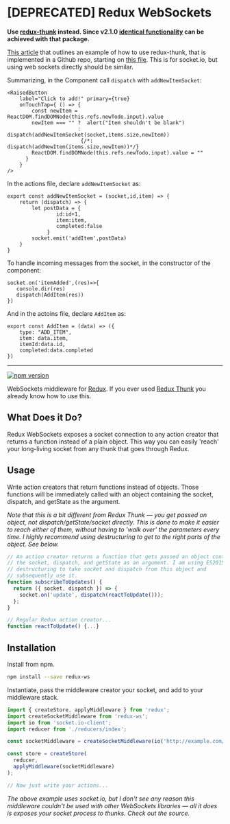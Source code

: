 # [DEPRECATED] Redux WebSockets

**Use [redux-thunk](https://www.github.com/gaearon/redux-thunk) instead. Since v2.1.0 [identical functionality](https://www.github.com/gaearon/redux-thunk#injecting-a-custom-argument) can be achieved with that package.**

[This article](https://medium.com/@gethylgeorge/using-socket-io-in-react-redux-app-to-handle-real-time-data-c0e734297795) that outlines an example of how to use redux-thunk, that is implemented in a Github repo, starting on [this file](https://github.com/Gethyl/RealTimeTodo/blob/master/src/js/components/Layout.js). This is for socket.io, but using web sockets directly should be similar.

Summarizing, in the Component call `dispatch` with `addNewItemSocket`:

    <RaisedButton
        label="Click to add!" primary={true}
        onTouchTap={ () => {
            const newItem = ReactDOM.findDOMNode(this.refs.newTodo.input).value
            newItem === "" ?  alert("Item shouldn't be blank")
                           :  dispatch(addNewItemSocket(socket,items.size,newItem)) 
                            {/*: dispatch(addNewItem(items.size,newItem))*/}
            ReactDOM.findDOMNode(this.refs.newTodo.input).value = ""
          }
        }
    />

In the actions file, declare `addNewItemSocket` as:

    export const addNewItemSocket = (socket,id,item) => {
        return (dispatch) => {
            let postData = {
                    id:id+1,
                    item:item,
                    completed:false
                 }
            socket.emit('addItem',postData)     
        }   
    }

To handle incoming messages from the socket, in the constructor of the component:

    socket.on('itemAdded',(res)=>{
       console.dir(res)
       dispatch(AddItem(res))
    })

And in the actoins file, declare `AddItem` as:

    export const AddItem = (data) => ({
        type: "ADD_ITEM",
        item: data.item,
        itemId:data.id,
        completed:data.completed
    })

---

[![npm version](https://img.shields.io/npm/v/redux-ws.svg?style=flat-square)](https://www.npmjs.com/package/redux-ws)

WebSockets middleware for [Redux](http://rackt.github.io/redux). If you ever used [Redux Thunk](https://github.com/gaearon/redux-thunk) you already know how to use this.

## What Does it Do?

Redux WebSockets exposes a socket connection to any action creator that returns a function instead of a plain object. This way you can easily 'reach' your long-living socket from any thunk that goes through Redux.

## Usage

Write action creators that return functions instead of objects. Those functions will be immediately called with an object containing the socket, dispatch, and getState as the argument.

_Note that this is a bit different from Redux Thunk — you get passed on object, not dispatch/getState/socket directly. This is done to make it easier to reach either of them, without having to 'walk over' the parameters every time. I highly recommend using destructuring to get to the right parts of the object. See below._

```js
// An action creator returns a function that gets passed an object containing
// the socket, dispatch, and getState as an argument. I am using ES2015
// destructuring to take socket and dispatch from this object and
// subsequently use it.
function subscribeToUpdates() {
  return ({ socket, dispatch }) => {
    socket.on('update', dispatch(reactToUpdate()));
  };
}

// Regular Redux action creator...
function reactToUpdate() {...}

```

## Installation

Install from npm.

```bash
npm install --save redux-ws
```

Instantiate, pass the middleware creator your socket, and add to your middleware stack.

```js
import { createStore, applyMiddleware } from 'redux';
import createSocketMiddleware from 'redux-ws';
import io from 'socket.io-client';
import reducer from './reducers/index';

const socketMiddleware = createSocketMiddleware(io('http://example.com/socket'));

const store = createStore(
  reducer,
  applyMiddleware(socketMiddleware)
);

// Now just write your actions...

```

_The above example uses socket.io, but I don't see any reason this middleware couldn't be used with other WebSockets libraries — all it does is exposes your socket process to thunks. Check out the source._

